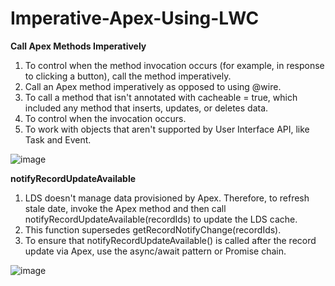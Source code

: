  # Imperative-Apex-Using-LWC

**Call Apex Methods Imperatively**

1. To control when the method invocation occurs (for example, in response to clicking a button), call the method imperatively.
2. Call an Apex method imperatively as opposed to using @wire.
3. To call a method that isn't annotated with cacheable = true, which included any method that inserts, updates, or deletes data.
4. To control when the invocation occurs.
5. To work with objects that aren't supported by User Interface API, like Task and Event.

![image](https://github.com/user-attachments/assets/677a0fe2-e7fd-4b34-bfcb-85507717bec7)

**notifyRecordUpdateAvailable**
1. LDS doesn't manage data provisioned by Apex. Therefore, to refresh stale date, invoke the Apex method and then call notifyRecordUpdateAvailable(recordIds) to update the LDS cache.
2. This function supersedes getRecordNotifyChange(recordIds).
3. To ensure that notifyRecordUpdateAvailable() is called after the record update via Apex, use the async/await pattern or Promise chain.

![image](https://github.com/user-attachments/assets/4def20ff-d47a-43a3-bc6a-cf120fc4b56d)

